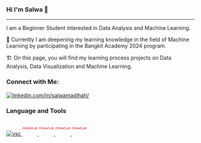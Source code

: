 ### Hi I'm Salwa 👋
---
I am a Beginner Student interested in Data Analysis and Machine Learning.

🌱 Currently I am deepening my learning knowledge in the field of Machine Learning by participating in the Bangkit Academy 2024 program.

🏗️ On this page, you will find my learning process projects on Data Analysis, Data Visualization and Machine Learning.

### Connect with Me:
<a href="https://www.linkedin.com/in/salwamadihah/" rel="nofollow">
  <img align="center" src="https://raw.githubusercontent.com/rahuldkjain/github-profile-readme-generator/master/src/images/icons/Social/linked-in-alt.svg" alt="linkedin.com/in/salwamadihah/" height="30" width="40" style="max-width: 100%;">
</a>

### Language and Tools
<a href="https://code.visualstudio.com/" rel="nofollow">
  <img src="https://uxwing.com/wp-content/themes/uxwing/downlo…ands-and-social-media/visual-studio-code-icon.png" alt="vsc" width="40" height="40" style="max-width: 100%;"> 
</a>
<a href="https://www.oracle.com/" rel="nofollow">
  <img src="https://raw.githubusercontent.com/devicons/devicon/master/icons/oracle/oracle-original.svg" alt="oracle" width="40" height="40" style="max-width: 100%;"> 
</a>
<a href="https://www.oracle.com/" rel="nofollow">
  <img src="https://raw.githubusercontent.com/devicons/devicon/master/icons/oracle/oracle-original.svg" alt="oracle" width="40" height="40" style="max-width: 100%;"> 
</a>
<a href="https://www.oracle.com/" rel="nofollow">
  <img src="https://raw.githubusercontent.com/devicons/devicon/master/icons/oracle/oracle-original.svg" alt="oracle" width="40" height="40" style="max-width: 100%;"> 
</a>
<a href="https://www.oracle.com/" rel="nofollow">
  <img src="https://raw.githubusercontent.com/devicons/devicon/master/icons/oracle/oracle-original.svg" alt="oracle" width="40" height="40" style="max-width: 100%;"> 
</a>
